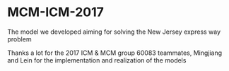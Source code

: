 # MCM-ICM-2017
The model we developed aiming for solving the New Jersey express way problem

Thanks a lot for the 2017 ICM & MCM group 60083 teammates, Mingjiang and Lein for the implementation and realization of the models
